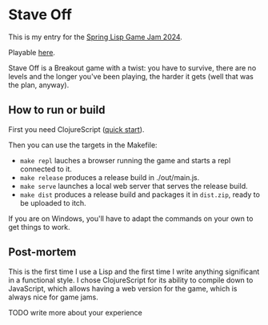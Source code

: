 # Stave Off
This is my entry for the [Spring Lisp Game Jam 2024](https://itch.io/jam/spring-lisp-game-jam-2024).

Playable [here](https://ayetbk.itch.io/stave-off).

Stave Off is a Breakout game with a twist: you have to survive, there are no levels and the longer
you've been playing, the harder it gets (well that was the plan, anyway).

## How to run or build
First you need ClojureScript ([quick start](https://clojurescript.org/guides/quick-start)).

Then you can use the targets in the Makefile:
- `make repl` lauches a browser running the game and starts a repl connected to it.
- `make release` produces a release build in ./out/main.js.
- `make serve` launches a local web server that serves the release build.
- `make dist` produces a release build and packages it in `dist.zip`, ready to be uploaded to itch.

If you are on Windows, you'll have to adapt the commands on your own to get things to work.

## Post-mortem
This is the first time I use a Lisp and the first time I write anything significant
in a functional style. I chose ClojureScript for its ability to compile down to
JavaScript, which allows having a web version for the game, which is always nice for game jams.

TODO write more about your experience
